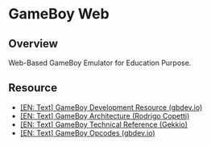 # GameBoy Web

## Overview

Web-Based GameBoy Emulator for Education Purpose.

## Resource

- [[EN: Text] GameBoy Development Resource (gbdev.io)](https://gbdev.io/resources.html)
- [[EN: Text] GameBoy Architecture (Rodrigo Copetti)](https://www.copetti.org/writings/consoles/game-boy/)
- [[EN: Text] GameBoy Technical Reference (Gekkio)](https://gekkio.fi/files/gb-docs/gbctr.pdf)
- [[EN: Text] GameBoy Opcodes (gbdev.io)](https://gbdev.io/gb-opcodes/optables/)
